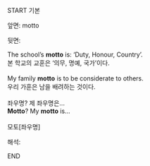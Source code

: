 START
기본

앞면:
motto


뒷면:
<div>The school’s <strong>motto</strong> is: ‘Duty, Honour, Country’. </div><div><div>본 학교의 교훈은 ‘의무, 명예, 국가’이다.</div></div><div><br></div><div><div>My family <strong>motto</strong> is to be considerate to others. </div><div><div>우리 가훈은 남을 배려하는 것이다.</div></div></div><div><br></div><div><div><div><span>좌우명? 제 좌우명은...</span></div></div><div><div><span><strong>Motto</strong>? My <strong>motto</strong> is...</span></div></div></div><div><br></div><div>모토[좌우명]</div>


해석:
<!--ID: 1746614454302-->
END